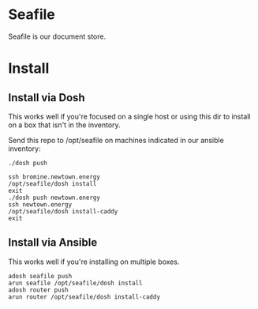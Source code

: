 # Seafile

Seafile is our document store.

# Install

## Install via Dosh

This works well if you're focused on a single host or using this dir
to install on a box that isn't in the inventory.

Send this repo to /opt/seafile on machines indicated in our ansible inventory:

```
./dosh push
```

```
ssh bromine.newtown.energy
/opt/seafile/dosh install
exit
./dosh push newtown.energy
ssh newtown.energy
/opt/seafile/dosh install-caddy
exit
```

## Install via Ansible

This works well if you're installing on multiple boxes.

```
adosh seafile push
arun seafile /opt/seafile/dosh install
adosh router push
arun router /opt/seafile/dosh install-caddy
```
